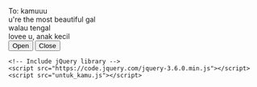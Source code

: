 <!DOCTYPE html>
<html lang="en">

<head>
    <meta charset="UTF-8" />
    <title>letter 4u</title>
    <link rel="preconnect" href="https://fonts.googleapis.com" />
    <link rel="preconnect" href="https://fonts.gstatic.com" crossorigin />
    <link href="https://fonts.googleapis.com/css2?family=Dancing+Script:wght@400..700&display=swap" rel="stylesheet" />
    <link rel="stylesheet" href="untuk_kamu.css" />
</head>

<body>
    <!-- tiktok meowish -->
    <div class="envelope-wrapper">
        <div id="envelope" class="close">
            <div class="front flap"></div>
            <div class="front pocket"></div>
            <div class="letter">
                <div class="words line1">To: kamuuu</div>
                <div class="words line2">u're the most beautiful gal</div>
                <div class="words line3">walau tengal</div>
                <div class="words line4">lovee u, anak kecil</div>
            </div>
            <div class="hearts">
                <div class="heart a1"></div>
                <div class="heart a2"></div>
                <div class="heart a3"></div>
            </div>
        </div>
    </div>
    <div class="reset">
        <button id="open">Open</button>
        <button id="reset">Close</button>
    </div>

    <!-- Include jQuery library -->
    <script src="https://code.jquery.com/jquery-3.6.0.min.js"></script>
    <script src="untuk_kamu.js"></script>
</body>

</html>
